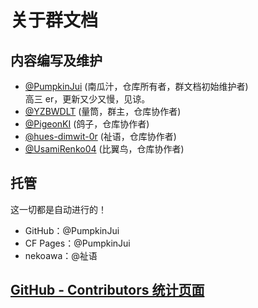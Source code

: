 # 关于群文档

## 内容编写及维护

- [@PumpkinJui](https://github.com/PumpkinJui) (南瓜汁，仓库所有者，群文档初始维护者)  
  高三 er，更新又少又慢，见谅。
- [@YZBWDLT](https://github.com/YZBWDLT) (量筒，群主，仓库协作者)
- [@PigeonKI](https://github.com/PigeonKI) (鸽子，仓库协作者)
- [@hues-dimwit-0r](https://github.com/hues-dimwit-0r) (祉语，仓库协作者)
- [@UsamiRenko04](https://kkgithub.com/UsamiRenko04) (比翼鸟，仓库协作者)

## 托管

这一切都是自动进行的！

- GitHub：@PumpkinJui
- CF Pages：@PumpkinJui
- nekoawa：@祉语

## [GitHub - Contributors 统计页面](https://github.com/PumpkinJui/groupdocs/graphs/contributors)
